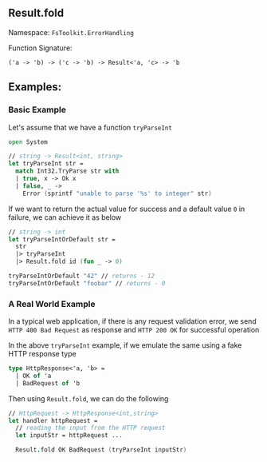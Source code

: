 ## Result.fold

Namespace: `FsToolkit.ErrorHandling`

Function Signature:

```
('a -> 'b) -> ('c -> 'b) -> Result<'a, 'c> -> 'b
```

## Examples:

### Basic Example

Let's assume that we have a function `tryParseInt`

```fsharp
open System

// string -> Result<int, string>
let tryParseInt str =
  match Int32.TryParse str with
  | true, x -> Ok x
  | false, _ -> 
    Error (sprintf "unable to parse '%s' to integer" str)
```

If we want to return the actual value for success and a default value `0` in failure, we can achieve it as below

```fsharp
// string -> int
let tryParseIntOrDefault str =
  str
  |> tryParseInt
  |> Result.fold id (fun _ -> 0)

tryParseIntOrDefault "42" // returns - 12
tryParseIntOrDefault "foobar" // returns - 0
```

### A Real World Example

In a typical web application, if there is any request validation error, we send `HTTP 400 Bad Request` as response and `HTTP 200 OK` for successful operation

In the above `tryParseInt` example, if we emulate the same using a fake HTTP response type

```fsharp
type HttpResponse<'a, 'b> =
  | OK of 'a
  | BadRequest of 'b
```

Then using `Result.fold`, we can do the following

```fsharp
// HttpRequest -> HttpResponse<int,string>
let handler httpRequest =
  // reading the input from the HTTP request
  let inputStr = httpRequest ... 

  Result.fold OK BadRequest (tryParseInt inputStr)
```


